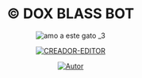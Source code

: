 
<h1 align='center'>© DOX BLASS BOT</h1>

<div align="center">

![amo a este gato _3](https://telegra.ph/file/6f6a01aafe9c33c51e5d8.jpg)

<a href="#"><img title="CREADOR-EDITOR" src="https://img.shields.io/badge/CREADOR-green?colorA=%23ff0000&colorB=%23017e40&style=for-the-badge"></a>

</p>

<p align="center">

<a href="https://github.com/Cawna"><img title="Autor" src="https://img.shields.io/badge/AUTOR-Tiago(Cawna)-red.svg?style=for-the-badge&logo=github"></a>

</p>


